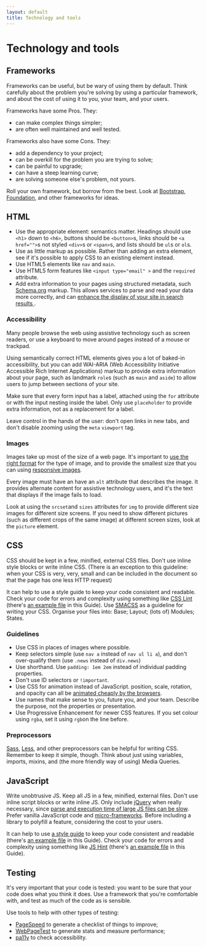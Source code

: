 ```yaml
---
layout: default
title: Technology and tools
---
```


# Technology and tools

## Frameworks

Frameworks can be useful, but be wary of using them by default. Think carefully about the problem you're solving by using a particular framework, and about the cost of using it to you, your team, and your users.

Frameworks have some Pros. They:

* can make complex things simpler;
* are often well maintained and well tested.

Frameworks also have some Cons. They:

* add a dependency to your project;
* can be overkill for the problem you are trying to solve;
* can be painful to upgrade;
* can have a steep learning curve;
* are solving someone else's problem, not yours.

Roll your own framework, but borrow from the best. Look at [Bootstrap](http://getbootstrap.com/), [Foundation](http://foundation.zurb.com/), and other frameworks for ideas.

## HTML

* Use the appropriate element: semantics matter. Headings should use `<h1>` down to `<h6>`, buttons should be `<button>`s,  links should be `<a href="">`s not styled `<div>`s or `<span>`s, and lists should be `ul`s or `ol`s.
* Use as little markup as possible. Rather than adding an extra element, see if it's possible to apply CSS to an existing element instead.
* Use HTML5 elements like `nav` and `main`.
* Use HTML5 form features like `<input type="email" >` and the `required` attribute.
* Add extra information to your pages using structured metadata, such [Schema.org](http://schema.org/) markup. This allows services to parse and read your data more correctly, and can [enhance the display of your site in search results ](https://developers.google.com/structured-data/).


### Accessibility

Many people browse the web using assistive technology such as screen readers, or use a keyboard to move around pages instead of a mouse or trackpad.

Using semantically correct HTML elements gives you a lot of baked-in accessibility, but you can add WAI-ARIA (Web Accessibility Initiative Accessible Rich Internet Applications) markup to provide extra information about your page, such as landmark `role`s (such as `main` and `aside`) to allow users to jump between sections of your site.

Make sure that every form input has a label, attached using the `for` attribute or with the input nesting inside the label. Only use `placeholder` to provide extra information, not as a replacement for a label.

Leave control in the hands of the user: don't open links in new tabs, and don't disable zooming using the `meta` `viewport` tag.

### Images

Images take up most of the size of a web page. It's important to [use the right format](http://designingforperformance.com/optimizing-images/#choosing-an-image-format) for the type of image, and to provide the smallest size that you can using [responsive images](https://responsiveimages.org/).

Every image must have an have an `alt` attribute that describes the image. It provides alternate content for assistive technology users, and it's the text that displays if the image fails to load.

Look at using the `srcset`and `sizes` attributes for `img` to provide different size images for different size screens. If you need to show different pictures (such as different crops of the same image) at different screen sizes, look at the `picture` element.

## CSS

CSS should be kept in a few, minified, external CSS files. Don't use inline style blocks or write inline CSS. (There is an exception to this guideline: when your CSS is very, very, small and can be included in the document so that the page has one less HTTP request)

It can help to use a style guide to keep your code consistent and readable. Check your code for errors and complexity using something like [CSS Lint](http://csslint.net/) (there's [an example file](./.csslintrc) in this Guide). Use [SMACSS](http://www.smacss.com/) as a guideline for writing your CSS. Organise your files into: Base; Layout; (lots of) Modules; States.

### Guidelines

* Use CSS in places of images where possible.
* Keep selectors simple (use `nav a` instead of `nav ul li a`), and don't over-qualify them (use `.news` instead of `div.news`)
* Use shorthand. Use `padding: 1em 2em` instead of individual padding properties.
* Don't use ID selectors or `!important`.
* Use CSS for animation instead of JavaScript. position, scale, rotation, and opacity can all be [animated cheaply by the browsers](http://www.html5rocks.com/en/tutorials/speed/high-performance-animations/).
* Use names that make sense to you, future you, and your team. Describe the purpose, not the properties or presentation.
*  Use Progressive Enhancement for newer CSS features. If you set colour using `rgba`, set it using `rgb`on the line before.


### Preprocessors

[Sass](http://sass-lang.com/), [Less](http://lesscss.org/), and other preprocessors can be helpful for writing CSS. Remember to keep it simple, though. Think about just using variables, imports, mixins, and (the more friendly way of using) Media Queries.

## JavaScript

Write unobtrusive JS. Keep all JS in a few, minified, external files. Don't use inline script blocks or write inline JS. Only include [jQuery](http://jquery.com/) when really necessary, since [parse and execution time of large JS files can be slow](http://timkadlec.com/2014/09/js-parse-and-execution-time/). Prefer vanilla JavaScript code and [micro-frameworks](http://microjs.com/). Before including a library to polyfill a feature, considering the cost to your users.

It can help to use [a style guide](http://jscs.info/) to keep your code consistent and readable (there's [an example file](./.jscsrc) in this Guide). Check your code for errors and complexity using something like [JS Hint](http://jshint.com/) (there's [an example file](./.jshintrc) in this Guide).

## Testing

It's very important that your code is tested: you want to be sure that your code does what you think it does. Use a framework that you're comfortable with, and test as much of the code as is sensible.

Use tools to help with other types of testing:

* [PageSpeed](https://developers.google.com/speed/pagespeed/insights/) to generate a checklist of things to improve;
* [WebPageTest](http://www.webpagetest.org/) to generate stats and measure performance;
* [pa11y](http://pa11y.org/) to check accessibility.

